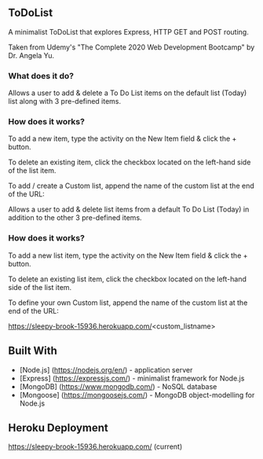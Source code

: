 ## ToDoList

A minimalist ToDoList that explores Express, HTTP GET and POST routing.

Taken from Udemy's "The Complete 2020 Web Development Bootcamp" by Dr. Angela Yu.

### What does it do?

Allows a user to add & delete a To Do List items on the default list (Today) list along with 3 pre-defined items.

### How does it works?

To add a new item, type the activity on the New Item field & click the + button.

To delete an existing item, click the checkbox located on the left-hand side of the list item.

To add / create a Custom list, append the name of the custom list at the end of the URL:

Allows a user to add & delete list items from a default To Do List (Today) in addition to the other 3 pre-defined items.

### How does it works?

To add a new list item, type the activity on the New Item field & click the + button.

To delete an existing list item, click the checkbox located on the left-hand side of the list item.

To define your own Custom list, append the name of the custom list at the end of the URL:

https://sleepy-brook-15936.herokuapp.com/<custom_listname>

## Built With

* [Node.js] (https://nodejs.org/en/) - application server
* [Express] (https://expressjs.com/) - minimalist framework for Node.js
* [MongoDB] (https://www.mongodb.com/) - NoSQL database
* [Mongoose] (https://mongoosejs.com/) - MongoDB object-modelling for Node.js


## Heroku Deployment

https://sleepy-brook-15936.herokuapp.com/ (current)

